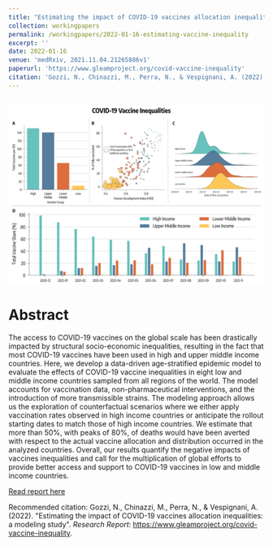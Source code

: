 ```yaml
---
title: "Estimating the impact of COVID-19 vaccines allocation inequalities: a modeling study"
collection: workingpapers
permalink: /workingpapers/2022-01-16-estimating-vaccine-inequality
excerpt: ''
date: 2022-01-16
venue: 'medRxiv, 2021.11.04.21265886v1'
paperurl: 'https://www.gleamproject.org/covid-vaccine-inequality'
citation: 'Gozzi, N., Chinazzi, M., Perra, N., & Vespignani, A. (2022). Research report available at www.gleamproject.org/covid-vaccine-inequality.'
---
```


<br/><img src='/images/estimating-vax-inequality.png'>


# Abstract
The access to COVID-19 vaccines on the global scale has been drastically impacted by structural socio-economic inequalities, resulting in the fact that most COVID-19 vaccines have been used in high and upper middle income countries. Here, we develop a data-driven age-stratified epidemic model to evaluate the effects of COVID-19 vaccine inequalities in eight low and middle income countries sampled from all regions of the world. The model accounts for vaccination data, non-pharmaceutical interventions, and the introduction of more transmissible strains. The modeling approach allows us the exploration of counterfactual scenarios where we either apply vaccination rates observed in high income countries or anticipate the rollout starting dates to match those of high income countries. We estimate that more than 50%, with peaks of 80%, of deaths would have been averted with respect to the actual vaccine allocation and distribution occurred in the analyzed countries. Overall, our results quantify the negative impacts of vaccines inequalities and call for the multiplication of global efforts to provide better access and support to COVID-19 vaccines in low and middle income countries.


[Read report here](https://www.gleamproject.org/covid-vaccine-inequality)

Recommended citation: Gozzi, N., Chinazzi, M., Perra, N., & Vespignani, A. (2022). &quot;Estimating the impact of COVID-19 vaccines allocation inequalities: a modeling study&quot;. <i>Research Report</i>: https://www.gleamproject.org/covid-vaccine-inequality. 



